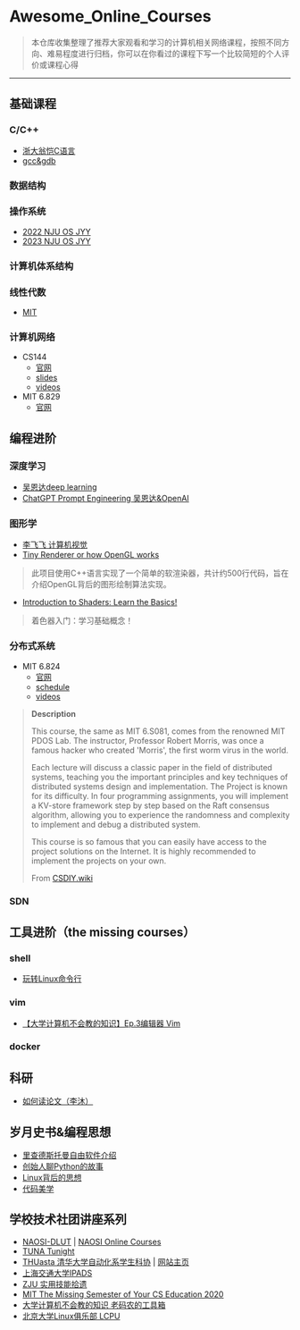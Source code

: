 # Awesome_Online_Courses

> 本仓库收集整理了推荐大家观看和学习的计算机相关网络课程，按照不同方向、难易程度进行归档，你可以在你看过的课程下写一个比较简短的个人评价或课程心得

---

## 基础课程

### C/C++

* [浙大翁恺C语言](url)
* [gcc&gdb](https://www.bilibili.com/video/BV1dP411Q7eJ)

### 数据结构

### 操作系统

* [2022 NJU OS JYY](https://www.bilibili.com/video/BV1Cm4y1d7Ur)
* [2023 NJU OS JYY](https://www.bilibili.com/video/BV1Xx4y1V7JZ)

### 计算机体系结构

### 线性代数

* [MIT](https://www.bilibili.com/video/BV1ix411f7Yp)

### 计算机网络

* CS144
  * [官网](https://cs144.github.io/)
  * [slides](https://github.com/khanhnamle1994/computer-networking)
  * [videos](https://www.bilibili.com/video/BV137411Z7LR)
* MIT 6.829
  * [官网](https://ocw.mit.edu/courses/6-829-computer-networks-fall-2002/)

## 编程进阶

### 深度学习

* [吴恩达deep learning](https://www.deeplearning.ai/)
* [ChatGPT Prompt Engineering 吴恩达&OpenAI](https://www.deeplearning.ai/short-courses/chatgpt-prompt-engineering-for-developers/)

### 图形学

* [李飞飞 计算机视觉](https://www.bilibili.com/video/BV1nJ411z7fe)
* [Tiny Renderer or how OpenGL works](https://github.com/ssloy/tinyrenderer/)
> 此项目使用C++语言实现了一个简单的软渲染器，共计约500行代码，旨在介绍OpenGL背后的图形绘制算法实现。
* [Introduction to Shaders: Learn the Basics!](https://www.youtube.com/watch?v=3mfvZ-mdtZQ)
> 着色器入门：学习基础概念！

### 分布式系统

* MIT 6.824
  * [官网](https://pdos.csail.mit.edu/6.824/)
  * [schedule](https://pdos.csail.mit.edu/6.824/schedule.html)
  * [videos](https://www.youtube.com/@6.824)
> **Description**
>
> This course, the same as MIT 6.S081, comes from the renowned MIT PDOS Lab. The instructor, Professor Robert Morris, was once a famous hacker who created 'Morris', the first worm virus in the world.
> 
> Each lecture will discuss a classic paper in the field of distributed systems, teaching you the important principles and key techniques of distributed systems design and implementation. The Project is known for its difficulty. In four programming assignments, you will implement a KV-store framework step by step based on the Raft consensus algorithm, allowing you to experience the randomness and complexity to implement and debug a distributed system.
> 
> This course is so famous that you can easily have access to the project solutions on the Internet. It is highly recommended to implement the projects on your own.
> 
> From [CSDIY.wiki](https://csdiy.wiki/en/%E5%B9%B6%E8%A1%8C%E4%B8%8E%E5%88%86%E5%B8%83%E5%BC%8F%E7%B3%BB%E7%BB%9F/MIT6.824/)

### SDN

## 工具进阶（the missing courses）

### shell

* [玩转Linux命令行](https://www.bilibili.com/medialist/detail/ml962290252?type=2)

### vim

* [【大学计算机不会教的知识】Ep.3编辑器 Vim](https://www.bilibili.com/video/BV1vi4y1t77y)

### docker

## 科研

* [如何读论文（李沐）](https://www.bilibili.com/video/BV1H44y1t75x)

## 岁月史书&编程思想

* [里查德斯托曼自由软件介绍](https://www.bilibili.com/video/BV1bL4y1W7D8)
* [创始人聊Python的故事](https://www.bilibili.com/video/BV1uE411y7bX)
* [Linux背后的思想](https://www.bilibili.com/video/BV1w7411Z71f)
* [代码美学](https://space.bilibili.com/1629390/channel/collectiondetail?sid=1068921&ctype=0)

## 学校技术社团讲座系列

* [NAOSI-DLUT](https://space.bilibili.com/1058346981) | [NAOSI Online Courses](https://github.com/NAOSI-DLUT/Online-Talk)
* [TUNA Tunight](https://tuna.moe/events/)
* [THUasta 清华大学自动化系学生科协](https://space.bilibili.com/676450636) | [网站主页](https://thuasta.cn/#/)
* [上海交通大学IPADS](https://space.bilibili.com/1085720801/channel/collectiondetail?sid=78079&ctype=0)
* [ZJU 实用技能拾遗](https://space.bilibili.com/171431343/channel/collectiondetail?sid=1213483)
* [MIT The Missing Semester of Your CS Education 2020](https://www.bilibili.com/video/BV1x7411H7wa)
* [大学计算机不会教的知识 老码农的工具箱](https://space.bilibili.com/469337/channel/seriesdetail?sid=925271&ctype=0)
* [北京大学Linux俱乐部 LCPU](https://space.bilibili.com/3461562830424779/)
